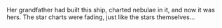 Her grandfather had built this ship, charted nebulae in it, and now it was hers. The star charts were fading, just like the stars themselves...